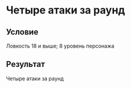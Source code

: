# Четыре атаки за раунд
## Условие
Ловкость 18 и выше; 8 уровень персонажа
## Результат
Четыре атаки за раунд